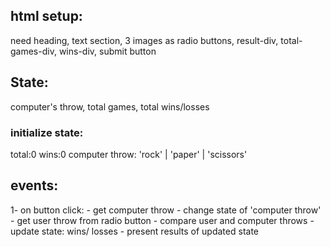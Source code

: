 ## html setup: 
need  heading, text section, 3 images as radio buttons, result-div, total-games-div, wins-div, submit button

## State: 
computer's throw, total games, total wins/losses
### initialize state: 
total:0
wins:0
computer throw: 'rock' | 'paper' | 'scissors'

## events:
1- on button click:
    - get computer throw
        - change state of 'computer throw'
    - get user throw from radio button
    - compare user and computer throws
    -update state: wins/ losses
    - present results of updated state
